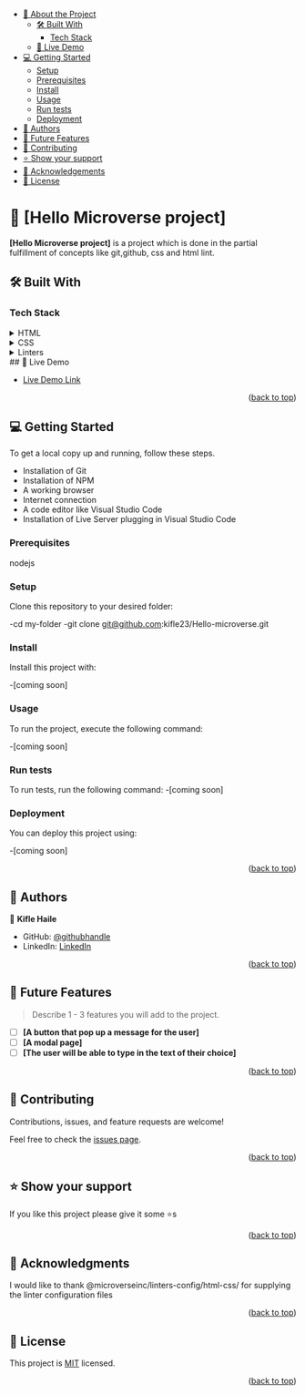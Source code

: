 - [📖 About the Project](#about-project)
  - [🛠 Built With](#built-with)
    - [Tech Stack](#tech-stack)
  - [🚀 Live Demo](#live-demo)
- [💻 Getting Started](#getting-started)
  - [Setup](#setup)
  - [Prerequisites](#prerequisites)
  - [Install](#install)
  - [Usage](#usage)
  - [Run tests](#run-tests)
  - [Deployment](#triangular_flag_on_post-deployment)
- [👥 Authors](#authors)
- [🔭 Future Features](#future-features)
- [🤝 Contributing](#contributing)
- [⭐️ Show your support](#support)
- [🙏 Acknowledgements](#acknowledgements)
- [📝 License](#license)


# 📖 [Hello Microverse project] <a name="about-project"></a>

**[Hello Microverse project]** is a project which is done in the partial fulfillment of concepts like git,github, css and html lint.

## 🛠 Built With <a name="built-with"></a>

### Tech Stack <a name="tech-stack"></a>

<details>
  <summary>HTML</summary>
  
</details>

<details>
  <summary>CSS</summary>
  
</details>

<details>
<summary>Linters</summary>
  <ul>
    <li>Lighthouse</li>
    <li>Webhint</li>
    <li>Stylelint</li>
  </ul>
</details>
## 🚀 Live Demo <a name="live-demo"></a>

- [Live Demo Link](https://github.com/kifle23/Hello-Microverse)

<p align="right">(<a href="#readme-top">back to top</a>)</p>


## 💻 Getting Started <a name="getting-started"></a>

To get a local copy up and running, follow these steps.

<ul dir="auto">
<li>Installation of Git</li>
<li>Installation of NPM</li>
<li>A working browser</li>
<li>Internet connection</li>
<li>A code editor like Visual Studio Code</li>
<li>Installation of Live Server plugging in Visual Studio Code</li>
</ul>


### Prerequisites
 
 nodejs 

### Setup

Clone this repository to your desired folder:

  -cd my-folder
  -git clone git@github.com:kifle23/Hello-microverse.git

### Install

Install this project with:

-[coming soon]

### Usage

To run the project, execute the following command:

-[coming soon]

### Run tests

To run tests, run the following command:
-[coming soon]


### Deployment

You can deploy this project using:

-[coming soon]

<p align="right">(<a href="#readme-top">back to top</a>)</p>


## 👥 Authors <a name="authors"></a>


👤 **Kifle Haile**

- GitHub: [@githubhandle](https://github.com/kifle23/)
- LinkedIn: [LinkedIn](https://www.linkedin.com/in/kifle-haile-5a613761/)

<p align="right">(<a href="#readme-top">back to top</a>)</p>

<!-- FUTURE FEATURES -->

## 🔭 Future Features <a name="future-features"></a>

> Describe 1 - 3 features you will add to the project.

- [ ] **[A button that pop up a message for the user]**
- [ ] **[A modal page]**
- [ ] **[The user will be able to type in the text of their choice]**

<p align="right">(<a href="#readme-top">back to top</a>)</p>

## 🤝 Contributing <a name="contributing"></a>

Contributions, issues, and feature requests are welcome!

Feel free to check the [issues page](https://github.com/kifle23/Hello-Microverse/issues/).

<p align="right">(<a href="#readme-top">back to top</a>)</p>


## ⭐️ Show your support <a name="support"></a>

If you like this project please give it some ⭐️s

<p align="right">(<a href="#readme-top">back to top</a>)</p>

## 🙏 Acknowledgments <a name="acknowledgements"></a>


I would like to thank @microverseinc/linters-config/html-css/ for supplying the linter configuration files

<p align="right">(<a href="#readme-top">back to top</a>)</p>


## 📝 License <a name="license"></a>

This project is [MIT](https://choosealicense.com/licenses/mit/) licensed.

<p align="right">(<a href="#readme-top">back to top</a>)</p>
